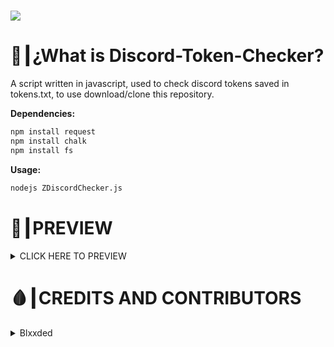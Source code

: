 # <img src="https://github.com/zBlxxded/CheckersNGenerators/blob/main/thumbnails/js-discord-checker.png">
# 🤔┃¿What is Discord-Token-Checker?
A script written in javascript, used to check discord tokens saved in tokens.txt, to use download/clone this repository.

__Dependencies:__
```bash
npm install request
npm install chalk
npm install fs
```

__Usage:__
```bash
nodejs ZDiscordChecker.js
```

# 👀┃PREVIEW
<details>
	<summary>CLICK HERE TO PREVIEW</summary>
	<img src="https://github.com/zBlxxded/CheckersNGenerators/blob/main/Discord/Checkers/JavaScript/preview.png">
</details>

# 🩸┃CREDITS AND CONTRIBUTORS

<details>
  <summary>Blxxded</summary>
  - Discord: <a href="https://discord.com/users/847117740951076874">Blxxded#0303</a>
  - GitHub: <a href="https://github.com/zBlxxded">zBlxxded</a>
  - Website: <a href="https://blxxded.com">https://blxxded.com</a>
</details>
